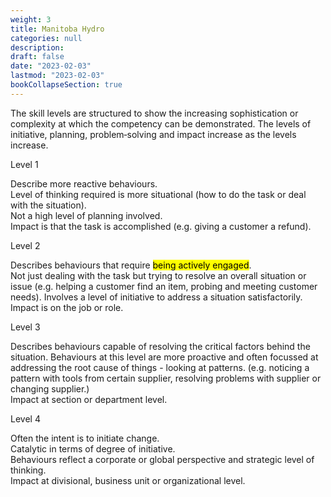 ```yaml
---
weight: 3
title: Manitoba Hydro
categories: null
description: 
draft: false
date: "2023-02-03"
lastmod: "2023-02-03"
bookCollapseSection: true
---
```


The skill levels are structured to show the increasing sophistication or complexity at which the competency can be demonstrated. The levels of initiative, planning, problem‐solving and impact increase as the levels increase.

Level 1  

Describe more reactive behaviours.  
Level of thinking required is more situational (how to do the task or deal with the situation).  
Not a high level of planning involved.   
Impact is that the task is accomplished (e.g. giving a customer a refund).  


Level 2  

Describes behaviours that require <mark class = "lemon">being actively engaged</mark>.  
Not just dealing with the task but trying to resolve an overall situation or issue (e.g. helping a customer find an item, probing and meeting customer needs). 
Involves a level of initiative to address a situation satisfactorily.  
Impact is on the job or role.  

Level 3

Describes behaviours capable of resolving the critical factors behind the situation.
Behaviours at this level are more proactive and often focussed at addressing the root cause of things - looking at patterns. (e.g. noticing a pattern with tools from certain supplier, resolving problems with supplier or changing supplier.)  
Impact at section or department level. 

Level 4

Often the intent is to initiate change.  
Catalytic in terms of degree of initiative.  
Behaviours reflect a corporate or global perspective and strategic level of thinking.  
Impact at divisional, business unit or organizational level.  
